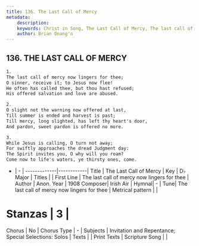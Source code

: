 ```yaml
---
title: 136. The Last Call of Mercy
metadata:
    description: 
    keywords: Christ in Song, The Last Call of Mercy, The last call of mercy now lingers for thee, 
    author: Brian Onang'o
---
```



## 136. THE LAST CALL OF MERCY

```txt
1.
The last call of mercy now lingers for thee;
O sinner, receive it; to Jesus now flee!
He often has called thee, but thou hast refused;
His offered salvation and love are abused.

2.
O slight not the warning now offered at last,
Till summer is ended and harvest is past;
Till mercy, long slighted, has left thy heart's door,
And pardon, sweet pardon is offered no more.

3.
While Jesus is calling, O turn not away;
For swiftly approaches the dread Judgment day:
The Spirit invites you, O why will you roam?
Come now to life's waters, ye thirsty ones, come.
```

- |   -  |
-------------|------------|
Title | The Last Call of Mercy |
Key | D♭ Major |
Titles |  |
First Line | The last call of mercy now lingers for thee |
Author | Anon.
Year | 1908
Composer| Irish Air |
Hymnal|  - |
Tune| The last call of mercy now lingers for thee |
Metrical pattern | |
# Stanzas | 3 |
Chorus | No |
Chorus Type | - |
Subjects | Invitation and Repentance; Special Selections: Solos |
Texts |  |
Print Texts | 
Scripture Song |  |
  
